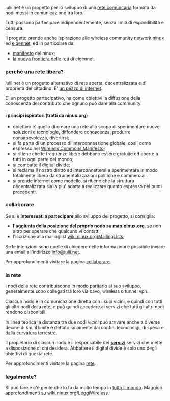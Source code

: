 iulii.net è un progetto per lo sviluppo di una [rete comunitaria](http://it.wikipedia.org/wiki/Wireless_community_network "wireless community network su wikipedia") formata da nodi messi in comunicazione tra loro. 

Tutti possono partecipare indipendentemente, senza limiti di espandibilità e censura.

Il progetto prende anche ispirazione alle wireless community network [ninux](http://wiki.ninux.org "ninux wiki") ed [eigennet](http://wiki.eigenlab.org/index.php/EigenNet "eigennet wiki"), ed in particolare da:

* [manifesto](http://wiki.ninux.org/Manifesto "manifesto ninux") del ninux;
* [la nuova frontiera delle reti](https://eigenlab.org/articoli-e-comunicati/approfondimenti/102-eigennet-la-nuova-frontiera-delle-reti "motivazioni che hanno spinto alla creazione di eigennet") di eigennet.

### perchè una rete libera?

iulii.net è un progetto alternativo di rete aperta, decentralizzata e di proprietà del cittadino. E' [un pezzo di internet](http://wiki.ninux.org/LaRete "LaRete ninux").

E' un progetto partecipativo, ha come obiettivi la diffusione della conoscenza del contributo che ognuno può dare alla community. 

#### i principi ispiratori (tratti da ninux.org)

* obiettivo e' quello di creare una rete allo scopo di sperimentare nuove soluzioni e tecnologie, diffondere conoscenza, produrre consapevolezza, divertirsi;
* si fa parte di un processo di interconnessione globale, cosi' come espresso nel [Wireless Commons Manifesto](http://wiki.ninux.org/WirelessCommonsManifesto "Wireless Common Manifesto");
* si ritiene che le frequenze libere debbano essere gratuite ed aperte a tutti in ogni parte del mondo;
* si combatte il digital divide;
* si reclama il nostro diritto ad interconnettersi e sperimentare in modo totalmente libero da strumentalizzazioni politiche e commerciali.
* si prende internet come modello, si ritiene che la struttura decentralizzata sia la piu' adatta a realizzare quanto espresso nei punti precedenti.

### collaborare

Se si è **interessati a partecipare** allo sviluppo del progetto, si consiglia: 

* **l'aggiunta della posizione del proprio nodo su [map.ninux.org](http://map.ninux.org/ "map server ninux")**, se non altro per sperare che qualcuno vi contatti;
* l'iscrizione alla mailinglist [wiki.ninux.org/MailingLists](http://wiki.ninux.org/MailingLists "ninux mailinglist");

Se le intenzioni sono quelle di chiedere delle informazioni è possibile inviare una email all'indirizzo [info@iulii.net](mailto:info@iulii.net "email contatti iulii.net").

Per approfondimenti visitare la pagina [collaborare](./collaborare/ "collaborare").

### la rete

I nodi della rete contribuiscono in modo paritario al suo sviluppo, generalmente sono collegati tra loro via cavo, wireless o tunnel vpn.

Ciascun nodo è in comunicazione diretta con i suoi vicini, e quindi con tutti gli altri nodi della rete, e può quindi accedere ai servizi che tutti gli altri nodi rendono disponibili. 

In linea teorica la distanza tra due nodi *vicini* può arrivare anche a diverse decine di km, il limite è dettato solamente dai confini tecnolocigi, di spesa e dalla curvatura terrestre.

Il propietario di ciascun nodo è il responsabile dei **[servizi](rete/servizi.html "servizi del progetto iulii.net")** servizi che mette a disposizione di chi desidera. Abbattere il digital divide è solo uno degli obiettivi di questa rete. 

Per approfondimenti visitare la pagina [rete](./rete "apparati").

### legalmente?

Si può fare e c'è gente che lo fa da molto tempo in [tutto il mondo](http://wiki.ninux.org/Links#Wireless_Community_nel_Mondo "wireless community nel mondo"). Maggiori approfondimenti su [wiki.ninux.org/LeggiWireless](http://wiki.ninux.org/LeggiWireless "ninux leggi wireless").
